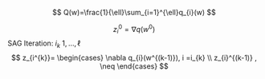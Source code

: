 $$
Q(w)=\frac{1}{\ell}\sum_{i=1}^{\ell}q_{i}(w)
$$

$$
z_{i}^{0}=\nabla q(w^{0})
$$
SAG Iteration:
$i_{k}~{1,\dots,\ell}$
$$
z_{i^{k}}= \begin{cases}
\nabla q_{i}(w^{(k-1)}), i =i_{k} \\
z_{i}^{(k-1)} , \neq 
\end{cases}
$$